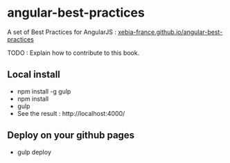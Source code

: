 angular-best-practices
======================

A set of Best Practices for AngularJS : [xebia-france.github.io/angular-best-practices]()

TODO : Explain how to contribute to this book.

## Local install

  - npm install -g gulp
  - npm install
  - gulp
  - See the result : http://localhost:4000/
  
## Deploy on your github pages

  - gulp deploy
